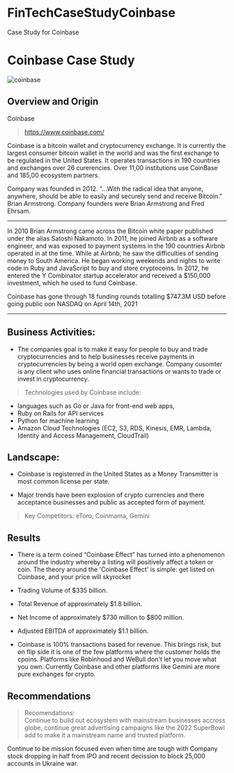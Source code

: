 # FinTechCaseStudyCoinbase
Case Study for Coinbase

# Coinbase  Case Study

![coinbase](https://encrypted-tbn0.gstatic.com/images?q=tbn:ANd9GcRSAr0YNWmTqi8u157GwO73OdMYTt8D_Zb56g&usqp=CAU)

## Overview and Origin

Coinbase  
 > https://www.coinbase.com/

  Coinbase is a bitcoin wallet and cryptocurrency exchange.  It is currently the largest consumer bitcoin wallet in the world and was the first exchange to be regulated in the United States.  It operates transactions in 190 countries and exchanges over 26 curerencies.  Over 11,00 institutions use CoinBase and 185,00 ecosystem partners. 

Company was founded in 2012.  “...With the radical idea that anyone, anywhere, should be able to easily and securely send and receive Bitcoin.” Brian Armstrong.  Company founders were Brian Armstrong and Fred Ehrsam.

***
In 2010 Brian Armstrong came across the Bitcoin white paper published under the alias Satoshi Nakamoto. In 2011, he joined Airbnb as a software engineer, and was exposed to payment systems in the 190 countries Airbnb operated in at the time. While at Airbnb, he saw the difficulties of sending money to South America. He began working weekends and nights to write code in Ruby and JavaScript to buy and store cryptocoins. In 2012, he entered the Y Combinator startup accelerator and received a $150,000 investment, which he used to fund Coinbase.

Coinbase has gone through 18 funding rounds totalling  $747.3M USD before going public oon NASDAQ on April 14th, 2021

***
## Business Activities:

* The companies goal is to make it easy for people to buy and trade cryptocurrencies and to help businesses receive payments in cryptocurrencies by being a world open exchange.  Company cusomter is any client who uses online financial transactions or wants to trade or invest in cryptocurrency.  



> Technologies used by Coinbase include:
* languages such as Go or Java for front-end web apps, 
* Ruby on Rails for API services
* Python for machine learning 
* Amazon Cloud Technologies (EC2, S3, RDS, Kinesis, EMR, Lambda, Identity and Access Management, CloudTrail)



## Landscape:

* Coinbase is registerred in the United States as a Money Transmitter is most common license per state.

* Major trends have been explosion of crypto currencies and there acceptance businesses and public as accepted form of payment.

> Key Competitors:  eToro, Coinmama, Gemini 


## Results

* There is a term coined  “Coinbase Effect” has turned into a phenomenon around the industry whereby a listing will positively affect a token or coin. The theory around the 'Coinbase Effect' is simple: get listed on Coinbase, and your price will skyrocket

* Trading Volume of $335 billion.
* Total Revenue of approximately $1.8 billion.
* Net Income of approximately $730 million to $800 million.
* Adjusted EBITDA of approximately $1.1 billion.


* Coinbase is 100% transactions based for revenue. This brings risk, but on flip side it is one of the few platforms where the customer holds the cpoins. Platforms like Robinhood and WeBull don't let you move what you own. Currently Coinbase and other platforms like Gemini are more pure exchanges for crypto.


## Recommendations

> Recomendations:  
Continue to build out ecosystem with mainstream businesses accross globe,  continue great advertising campaigns like the 2022 SuperBowl add to make it a mainstream name and trusted platform.  

Continue to be mission focused even when time are tough with Company stock dropping in half from IPO and recent decission to block 25,000 accounts in Ukraine war.  
